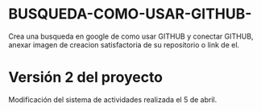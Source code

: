 # BUSQUEDA-COMO-USAR-GITHUB-
Crea una busqueda en google de como usar GITHUB y conectar GITHUB, anexar imagen de creacion satisfactoria de su repositorio o link de el.
# Versión 2 del proyecto
Modificación del sistema de actividades realizada el 5 de abril.

